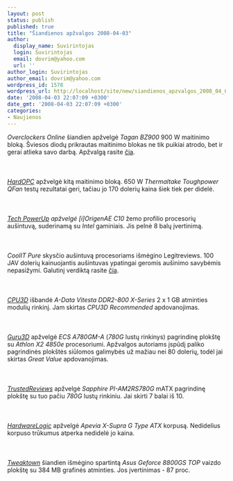 ```yaml
---
layout: post
status: publish
published: true
title: "Šiandienos apžvalgos 2008-04-03"
author:
  display_name: Suvirintojas
  login: Suvirintojas
  email: dovrim@yahoo.com
  url: ''
author_login: Suvirintojas
author_email: dovrim@yahoo.com
wordpress_id: 1578
wordpress_url: http://localhost/site/new/siandienos_apzvalgos_2008_04_03/
date: '2008-04-03 22:07:09 +0300'
date_gmt: '2008-04-03 22:07:09 +0300'
categories:
- Naujienos
---
```

<p><i>Overclockers Online</i> šiandien apžvelgė <i>Tagan BZ900</i> 900 W maitinimo bloką. Šviesos diodų prikrautas maitinimo blokas ne tik puikiai atrodo, bet ir gerai atlieka savo darbą. Apžvalgą rasite <a class="ns" href="http://www.overclockersonline.net/?page=articles&amp;num=1662">čia</a>.<br />
<br><br />
<br><a class="ns" href="http://enthusiast.hardocp.com/article.html?art=MTQ3MSwxLCxoZW50aHVzaWFzdA=="><i>HardOPC</i></a> apžvelgė kitą maitinimo bloką. 650 W <i>Thermaltake Toughpower QFan</i> testų rezultatai geri, tačiau jo 170 dolerių kaina šiek tiek per didelė.<br />
<br><br />
<br><a class="ns" href="http://www.techpowerup.com/reviews/Origen_ae/C10/"><i>Tech PowerUp</a> apžvelgė [i]OrigenAE C10</i> žemo profilio procesorių aušintuvą, suderinamą su <i>Intel</i> gaminiais. Jis pelnė 8 balų įvertinimą.<br />
<br><br />
<br><i>CoolIT Pure</i> skysčio aušintuvą procesoriams išmėgino Legitreviews. 100 JAV dolerių kainuojantis aušintuvas ypatingai geromis aušinimo savybėmis nepasižymi. Galutinį verdiktą rasite <a class="ns" href="http://www.legitreviews.com/article/684/1/">čia</a>.<br />
<br><br />
<br><a class="ns" href="http://www.cpu3d.com/content/view/4432/70/"><i>CPU3D</i></a> išbandė <i>A-Data Vitesta DDR2-800 X-Series</i> 2 x 1 GB atminties modulių rinkinį. Jam skirtas <i>CPU3D Recommended</i> apdovanojimas.<br />
<br><br />
<br><a class="ns" href="http://www.guru3d.com/article/processor/520/"><i>Guru3D</i></a> apžvelgė <i>ECS A780GM-A</i> (<i>780G</i> lustų rinkinys) pagrindinę plokštę su <i>Athlon X2 4850e</i> procesoriumi. Apžvalgos autoriams įspūdį paliko pagrindinės plokštės siūlomos galimybės už mažiau nei 80 dolerių, todėl jai skirtas <i>Great Value</i> apdovanojimas.<br />
<br><br />
<br><a class="ns" href="http://www.trustedreviews.com/motherboards/review/2008/04/03/Sapphire-PI-AM2RS780G/p1"><i>TrustedReviews</i></a> apžvelgė <i>Sapphire PI-AM2RS780G</i> mATX pagrindinę plokštę su tuo pačiu <i>780G</i> lustų rinkiniu. Jai skirti 7 balai iš 10.<br />
<br><br />
<br><a class="ns" href="http://hardwarelogic.com/news/135/ARTICLE/3188/2008-04-03.html"><i>HardwareLogic</i></a> apžvelgė <i>Apevia X-Supra G Type ATX</i> korpusą. Nedidelius korpuso trūkumus atperka nedidelė jo kaina.<br />
<br><br />
<br><a class="ns" href="http://www.tweaktown.com/reviews/1370/asus_geforce_8800gs_top_384mb/index.html"><i>Tweaktown</i></a> šiandien išmėgino spartintą <i>Asus Geforce 8800GS TOP</i> vaizdo plokštę su 384 MB grafinės atminties. Jos įvertinimas - 87 proc.</p>
